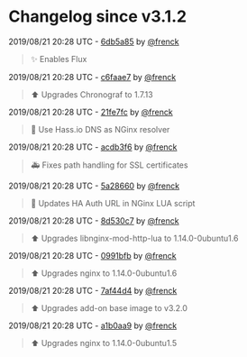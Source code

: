 # Changelog since v3.1.2

2019/08/21 20:28 UTC - [6db5a85](https://github.com/hassio-addons/addon-influxdb/commit/6db5a851c6d0aa093ad2fbeb0fceed09e4277e87) by [@frenck](https://github.com/frenck)
> :sparkles: Enables Flux 

2019/08/21 20:28 UTC - [c6faae7](https://github.com/hassio-addons/addon-influxdb/commit/c6faae7403029e304c802db51acf3251bea989c2) by [@frenck](https://github.com/frenck)
> :arrow_up: Upgrades Chronograf to 1.7.13 

2019/08/21 20:28 UTC - [21fe7fc](https://github.com/hassio-addons/addon-influxdb/commit/21fe7fc6ae7844074811965fc4bbc2c647d46643) by [@frenck](https://github.com/frenck)
> :hammer: Use Hass.io DNS as NGinx resolver 

2019/08/21 20:28 UTC - [acdb3f6](https://github.com/hassio-addons/addon-influxdb/commit/acdb3f662b4e539fe42b32f6af54e08eb95eeefa) by [@frenck](https://github.com/frenck)
> :ambulance: Fixes path handling for SSL certificates 

2019/08/21 20:28 UTC - [5a28660](https://github.com/hassio-addons/addon-influxdb/commit/5a28660270c31411e545c1d675afbeab0dadeb67) by [@frenck](https://github.com/frenck)
> :hammer: Updates HA Auth URL in NGinx LUA script 

2019/08/21 20:28 UTC - [8d530c7](https://github.com/hassio-addons/addon-influxdb/commit/8d530c79f52d143dcb84a5a7168e473a59369e0e) by [@frenck](https://github.com/frenck)
> :arrow_up: Upgrades libnginx-mod-http-lua to 1.14.0-0ubuntu1.6 

2019/08/21 20:28 UTC - [0991bfb](https://github.com/hassio-addons/addon-influxdb/commit/0991bfb8669003a7d464dc8fe7b14d779007a347) by [@frenck](https://github.com/frenck)
> :arrow_up: Upgrades nginx to 1.14.0-0ubuntu1.6 

2019/08/21 20:28 UTC - [7af44d4](https://github.com/hassio-addons/addon-influxdb/commit/7af44d40343856b8b27ed099cb54de2c13079131) by [@frenck](https://github.com/frenck)
> :arrow_up: Upgrades add-on base image to v3.2.0 

2019/08/21 20:28 UTC - [a1b0aa9](https://github.com/hassio-addons/addon-influxdb/commit/a1b0aa9a6d631ed6077b132ce9712406a260cd00) by [@frenck](https://github.com/frenck)
> :arrow_up: Upgrades nginx to 1.14.0-0ubuntu1.5 

